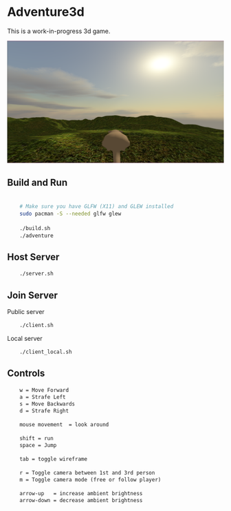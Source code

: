 # Adventure3d

This is a work-in-progress 3d game.

![Preview](/screenshots/preview.png)

## Build and Run

```bash

    # Make sure you have GLFW (X11) and GLEW installed
    sudo pacman -S --needed glfw glew

    ./build.sh
    ./adventure
```

## Host Server

```bash
    ./server.sh
```

## Join Server

Public server

```bash
    ./client.sh
```

Local server

```bash
    ./client_local.sh
```

## Controls

```
    w = Move Forward
    a = Strafe Left
    s = Move Backwards
    d = Strafe Right

    mouse movement  = look around

    shift = run
    space = Jump

    tab = toggle wireframe

    r = Toggle camera between 1st and 3rd person
    m = Toggle camera mode (free or follow player)

    arrow-up   = increase ambient brightness
    arrow-down = decrease ambient brightness
```
